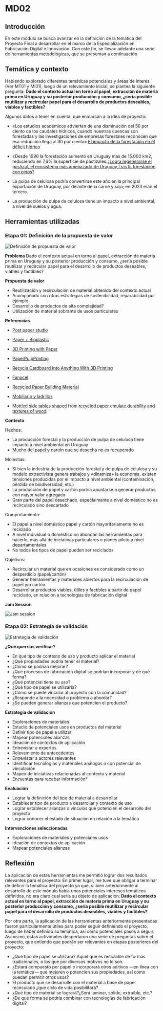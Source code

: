 # MD02

## Introducción
En este módulo se busca avanzar en la definición de la temática del Proyecto Final a desarrollar en el marco de la Especialización en Fabricación Digital e Innovación. Con este fin, se llevan adelante una serie de herramientas metodológicas, que se presentan a continuación.

## Temática y contexto
Habiendo explorado diferentes temáticas potenciales y áreas de interés (Ver MT01 y MI01), luego de un relevamiento inicial, se plantea la siguiente pregunta:
<b>Dado el contexto actual en torno al papel, extracción de materia prima en Uruguay y su posterior producción y consumo, ¿sería posible reutilizar y recircular papel para el desarrollo de productos deseables, viables y factibles?</b>

Algunos datos a tener en cuenta, que enmarcan a la idea de proyecto:

- «Los estudios académicos advierten de una disminución del 50 por ciento de los caudales hídricos, cuando nuestras cuencas son forestadas y las investigaciones de empresas forestales reconocen que esa reducción llega al 30 por ciento»
[El impacto de la forestación en el déficit hídrico](https://brecha.com.uy/el-impacto-de-la-forestacion-en-el-deficit-hidrico/)

- «Desde 1990 la forestación aumentó en Uruguay más de 15.000 km2, reduciendo en 7,6% la superficie de pastizales.[¿Logra regenerarse el pastizal, el ecosistema más amenazado de Uruguay, tras la forestación con pinos?](https://ladiaria.com.uy/ciencia/articulo/2023/2/logra-regenerarse-el-pastizal-el-ecosistema-mas-amenazado-de-uruguay-tras-la-forestacion-con-pinos/)

- La pulpa de celulosa podría convertirse este año en la principal exportación de Uruguay, por delante de la carne y soja; en 2023 eran el tercero.

- La producción de pulpa de celulosa tiene un impacto a nivel ambiental, a nivel de suelos y agua.


## Herramientas utilizadas

### Etapa 01: Definición de la propuesta de valor
![Definición de propuesta de valor](<../images/MD02/Etapa 01-Definición de la propuesta de valor.png>)

<b>Problema</b>
Dado el contexto actual en torno al papel, extracción de materia prima en Uruguay y su posterior producción y consumo, ¿sería posible reutilizar y recircular papel para el desarrollo de productos deseables, viables y factibles?

<b>Propuesta de valor</b>

- Reutilización y recirculación de material obtenido del contexto actual
- Acompañado con otras estrategias de sostenibilidad, reparabilidad por ejemplo
- Desarrollo de productos de alta complejidad?
- Utilización de material sobrante de usos particulares

<b>Referencias</b>

- [Post paper studio](https://www.instagram.com/postpaperstudio/)

- [Paper + Bioplastic](https://evagaribaldi.com/Paper-Bioplastic)

- [3D Printing with Paper](https://www.engineering.com/story/3d-printing-with-paperreducing-waste-one-model-at-a-time)

- [PaperPulpPrinting](https://www.hackster.io/news/sustainable-3d-printing-with-paper-pulp-463c88cb3ae7)

- [Recycle Cardboard Into Anything With 3D Printing](https://www.instructables.com/Recycle-Cardboard-Into-Anything-With-3D-Printing/)

- [Fanocel](https://materialsassemble.com/materials-library/bio-based-materials/organic-waste/fanocel/)

- [Recycled Paper Building Material](https://materialsassemble.com/materials-library/recycled-materials/recycled-paper/recycled-paper-building-material-cellulose/)

- [Mobiliario y ladrillos](https://katietreggiden.com/craft/studio-woojai-turns-waste-paper-into-bricks-and-furniture-circular-by-design-design-milk/)

- [Mottled side tables shaped from recycled paper emulate durability and textures of wood](https://www.designboom.com/design/mottled-side-tables-recycled-paper-durability-textures-donatas-zukauskas-06-08-2023/)

<b>Contexto</b>

Hechos:
- La producción forestal y la producción de pulpa de celulosa tiene impacto a nivel ambiental en Uruguay
- Mucho del papel y cartón que se desecha no es recuperado

Molestias:

- Si bien la industria de la producción forestal y de pulpa de celulosa y su modelo extractivista genera trabajos y «dinamiza» la economía, existen tensiones producidas por el impacto a nivel ambiental (contaminación, pérdida de biodiversidad, etc.)
- La producción de papel y cartón podría apuntarse a generar productos con mayor valor agregado
- Gran parte del papel desechado, especialmente a nivel doméstico no es recirculado sino descartado

Comportamiento:
- El papel a nivel doméstico papel y cartón mayoritariamente no es reciclado
- A nivel individual o doméstico no abundan las herramientas para hacerlo, más allá de iniciativas particulares o planes piloto a nivel departamentales
- No todos los tipos de papel pueden ser reciclados

Objetivos:
- Recircular un material que en ocasiones es considerado como un desperdicio (papel/cartón)
- Generar herramientas y materiales abiertos para la recirculación de papel y/o cartón
- Desarrollar productos viables, útiles y factibles a partir de papel reciclado, en relación a tecnologías de fabricación digital


<b>Jam Session</b>

![Jam session](<../images/MD02/Etapa 01-Jam.png>)


### Etapa 02: Estrategia de validación
![Estretegia de validación](<../images/MD02/Etapa 02-Estrategia.png>)

<b>¿Qué querrías verificar?</b>

- En qué tipo de contexto de uso y producto aplicar el material
- ¿Qué propiedades podría tener el material?
- ¿Cómo se podrían mejorar?
- ¿Qué procesos de fabricación digital se podrían incorporar y de qué forma?
- ¿Qué potencial tiene su uso?
- ¿Qué tipo de papel se utilizaría?
- ¿Cómo se puede vincular al proyecto con la comunidad?
- ¿Responde a la necesidad o problema a abordar?
- ¿Se pueden generar alianzas que potencien el producto?

<b>Estrategia de validación</b>

- Exploraciones de materiales
- Estudio de potenciales usos en productos del material
- Definir tipo de papel a utilizar
- Mapear potenciales alianzas
- Ideación de contextos de aplicación
- Entrevistar a expertos
- Relevamiento de antecedentes
- Entrevistar a actores relevantes
- Identificar tecnologías y materiales análogos o con potencial de vinculación
- Mapeo de iniciativas relacionadas al contexto y material
- Encuestas para recabar información*

<b>Evaluación</b>

- Lograr la definición del tipo de material a desarrollar
- Establecer tipo de producto a desarrollar y contexto de uso
- Lograr establecer alianzas o vínculos que potencien el desarrollo del proyecto
- Lograr conocer el estado de situación en relación a la temática

<b>Intervenciones seleccionadas</b>

- Exploraciones de materiales y potenciales usos
- Ideación de contextos de aplicación
- Mapear potenciales alianzas


## Reflexión
La aplicación de estas herramientas me permitió lograr dos resultados relevantes para el proyecto:
En primer lugar, me tuve que obligar a terminar de definir la temática del proyecto ya que, si bien anteriormente al desarrollo de este módulo había unos potenciales intereses temáticos definidos, no era claro cual sería su objeto de aplicación:
<b>Dado el contexto actual en torno al papel, extracción de materia prima en Uruguay y su posterior producción y consumo, ¿sería posible reutilizar y recircular papel para el desarrollo de productos deseables, viables y factibles?</b>

Por otra parte, la aplicación de las herramientas anteriormente presentadas fueron particularmente útiles para poder seguir definiendo el proyecto, luego de haber definido su temática, así como potenciales pasos a seguir. Asimismo, estas actividades despertaron una serie de preguntas sobre el proyecto, que entiendo que podrán ser relevantes en etapas posteriores del proyecto:
- ¿Qué tipo de papel se utilizará? Aquel que es reciclable de formas tradicionales, o los que por diversos motivos no lo son.
- ¿Estará compuesto por papel o incorporará otros aditivos —en línea con la temática— que mejoren o potencien sus propiedades, así como puedan permitir otros usos?
- El producto que se desarrolle con el material a base de papel recirculado ¿que ciclo de vida posibilitará?
- ¿Qué tipo de material se logrará?¿Será laminar, sólido, extruible, etc.?
- ¿De qué forma se podría combinar con tecnologías de fabricación digital?

